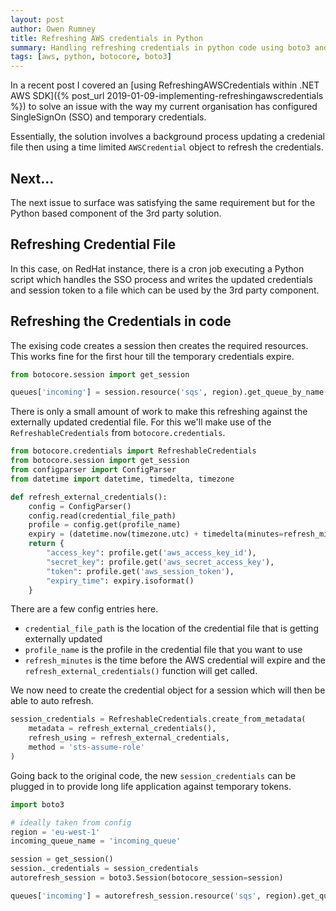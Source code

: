 ```yaml
---
layout: post
author: Owen Rumney
title: Refreshing AWS credentials in Python
summary: Handling refreshing credentials in python code using boto3 and botocore
tags: [aws, python, botocore, boto3]
---
```


In a recent post I covered an [using RefreshingAWSCredentials within .NET AWS SDK]({% post_url  2019-01-09-implementing-refreshingawscredentials %}) to solve an issue with the way my current organisation has configured SingleSignOn (SSO) and temporary credentials.

Essentially, the solution involves a background process updating a credenial file then using a time limited `AWSCredential` object to refresh the credentials.

## Next...

The next issue to surface was satisfying the same requirement but for the Python based component of the 3rd party solution. 

## Refreshing Credential File

In this case, on RedHat instance, there is a cron job executing a Python script which handles the SSO process and writes the updated credentials and session token to a file which can be used by the 3rd party component.

## Refreshing the Credentials in code

The exising code creates a session then creates the required resources. This works fine for the first hour till the temporary credentials expire.

```python
from botocore.session import get_session

queues['incoming'] = session.resource('sqs', region).get_queue_by_name(QueueName='incoming_queue')
```

There is only a small amount of work to make this refreshing against the externally updated credential file. For this we'll make use of the `RefreshableCredentials` from `botocore.credentials`.

```python
from botocore.credentials import RefreshableCredentials
from botocore.session import get_session
from configparser import ConfigParser
from datetime import datetime, timedelta, timezone

def refresh_external_credentials():
    config = ConfigParser()
    config.read(credential_file_path)
    profile = config.get(profile_name)
    expiry = (datetime.now(timezone.utc) + timedelta(minutes=refresh_minutes))
    return {
        "access_key": profile.get('aws_access_key_id'),
        "secret_key": profile.get('aws_secret_access_key'),
        "token": profile.get('aws_session_token'),
        "expiry_time": expiry.isoformat()
    }
```

There are a few config entries here.

* `credential_file_path` is the location of the credential file that is getting externally updated
* `profile_name` is the profile in the credential file that you want to use
* `refresh_minutes` is the time before the AWS credential will expire and the `refresh_external_credentials()` function will get called.

We now need to create the credential object for a session which will then be able to auto refresh.

```python
session_credentials = RefreshableCredentials.create_from_metadata(
    metadata = refresh_external_credentials(),
    refresh_using = refresh_external_credentials,
    method = 'sts-assume-role'
)
```

Going back to the original code, the new `session_credentials` can be plugged in to provide long life application against temporary tokens.

```python
import boto3

# ideally taken from config
region = 'eu-west-1'
incoming_queue_name = 'incoming_queue'

session = get_session()
session._credentials = session_credentials
autorefresh_session = boto3.Session(botocore_session=session)

queues['incoming'] = autorefresh_session.resource('sqs', region).get_queue_by_name(QueueName=incoming_queue_name)

```